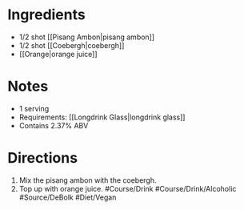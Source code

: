 # Ingredients
- 1/2 shot [[Pisang Ambon|pisang ambon]]
- 1/2 shot [[Coebergh|coebergh]]
- [[Orange|orange juice]]
# Notes
- 1 serving
- Requirements: [[Longdrink Glass|longdrink glass]]
- Contains 2.37% ABV
# Directions
1. Mix the pisang ambon with the coebergh.
2. Top up with orange juice.
#Course/Drink #Course/Drink/Alcoholic #Source/DeBolk #Diet/Vegan 